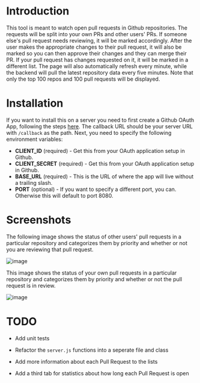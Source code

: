 # Introduction

This tool is meant to watch open pull requests in Github repositories. The requests will be split into your own PRs and other users' PRs. If someone else's pull request needs reviewing, it will be marked accordingly. After the user makes the appropriate changes to their pull request, it will also be marked so you can then approve their changes and they can merge their PR. If your pull request has changes requested on it, it will be marked in a different list. The page will also automatically refresh every minute, while the backend will pull the latest repository data every five minutes. Note that only the top 100 repos and 100 pull requests will be displayed.

# Installation

If you want to install this on a server you need to first create a Github OAuth App, following the steps [here](https://github.com/settings/developers). The callback URL should be your server URL with `/callback` as the path. Next, you need to specify the following environment variables:

- **CLIENT_ID** (required) - Get this from your OAuth application setup in Github.
- **CLIENT_SECRET** (required) - Get this from your OAuth application setup in Github.
- **BASE_URL** (required) - This is the URL of where the app will live without a trailing slash.
- **PORT** (optional) - If you want to specify a different port, you can. Otherwise this will default to port 8080.

# Screenshots

The following image shows the status of other users' pull requests in a particular repository and categorizes them by priority and whether or not you are reviewing that pull request.

![image](https://user-images.githubusercontent.com/3160859/44317040-11790f80-a3fd-11e8-99d3-c3acb253cde4.png)

This image shows the status of your own pull requests in a particular repository and categorizes them by priority and whether or not the pull request is in review.

![image](https://user-images.githubusercontent.com/3160859/44317059-2d7cb100-a3fd-11e8-883c-3aea91993db1.png)

# TODO

- Add unit tests

- Refactor the `server.js` functions into a seperate file and class

- Add more information about each Pull Request to the lists

- Add a third tab for statistics about how long each Pull Request is open
